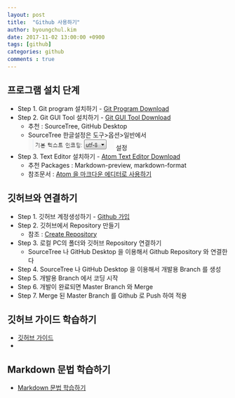 ```yaml
---
layout: post
title:  "Github 사용하기"
author: byoungchul.kim
date: 2017-11-02 13:00:00 +0900
tags: [github]
categories: github
comments : true
---
```


## 프로그램 설치 단계
* Step 1. Git program 설치하기 - [Git Program Download](https://git-scm.com/)
* Step 2. Git GUI Tool 설치하기 - [Git GUI Tool Download](https://git-scm.com/download/gui/win)
  * 추천 : SourceTree, GitHub Desktop
  * SourceTree 한글설정은 도구>옵션>일반에서 ![SourceTree option](/files/contents_imgs/sourcetree_option_utf8.png) 설정
* Step 3. Text Editor 설치하기 - [Atom Text Editor Download](https://atom.io/)
  * 추천 Packages : Markdown-preview, markdown-format
  * 참조문서 : [Atom 을 마크다운 에디터로 사용하기](http://futurecreator.github.io/2016/06/14/atom-as-markdown-editor/)


## 깃허브와 연결하기
* Step 1. 깃허브 계정생성하기 - [Github 가입](https://github.com/)
* Step 2. 깃허브에서 Repository 만들기
  * 참조 : [Create Repository](https://help.github.com/articles/create-a-repo/)
* Step 3. 로컬 PC의 폴더와 깃허브 Repository 연결하기
  * SourceTree 나 GitHub Desktop 을 이용해서 Github Repository 와 연결한다
* Step 4. SourceTree 나 GitHub Desktop 을 이용해서 개발용 Branch 를 생성
* Step 5. 개발용 Branch 에서 코딩 시작
* Step 6. 개발이 완료되면 Master Branch 와 Merge
* Step 7. Merge 된 Master Branch 를 Github 로 Push 하여 적용


## 깃허브 가이드 학습하기
* [깃허브 가이드](https://guides.github.com/)
*

## Markdown 문법 학습하기
* [Markdown 문법 학습하기](https://guides.github.com/features/mastering-markdown/)
